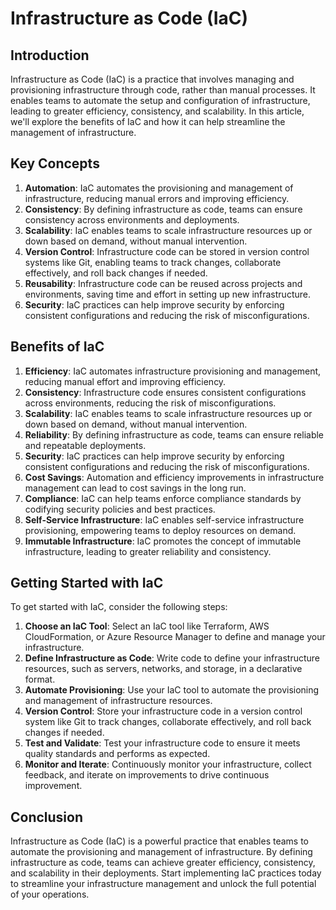 ﻿# Infrastructure as Code (IaC)

## Introduction

Infrastructure as Code (IaC) is a practice that involves managing and provisioning infrastructure through code, rather than manual processes. It enables teams to automate the setup and configuration of infrastructure, leading to greater efficiency, consistency, and scalability. In this article, we'll explore the benefits of IaC and how it can help streamline the management of infrastructure.

## Key Concepts

1. **Automation**: IaC automates the provisioning and management of infrastructure, reducing manual errors and improving efficiency.
1. **Consistency**: By defining infrastructure as code, teams can ensure consistency across environments and deployments.
1. **Scalability**: IaC enables teams to scale infrastructure resources up or down based on demand, without manual intervention.
1. **Version Control**: Infrastructure code can be stored in version control systems like Git, enabling teams to track changes, collaborate effectively, and roll back changes if needed.
1. **Reusability**: Infrastructure code can be reused across projects and environments, saving time and effort in setting up new infrastructure.
1. **Security**: IaC practices can help improve security by enforcing consistent configurations and reducing the risk of misconfigurations.

## Benefits of IaC

1. **Efficiency**: IaC automates infrastructure provisioning and management, reducing manual effort and improving efficiency.
1. **Consistency**: Infrastructure code ensures consistent configurations across environments, reducing the risk of misconfigurations.
1. **Scalability**: IaC enables teams to scale infrastructure resources up or down based on demand, without manual intervention.
1. **Reliability**: By defining infrastructure as code, teams can ensure reliable and repeatable deployments.
1. **Security**: IaC practices can help improve security by enforcing consistent configurations and reducing the risk of misconfigurations.
1. **Cost Savings**: Automation and efficiency improvements in infrastructure management can lead to cost savings in the long run.
1. **Compliance**: IaC can help teams enforce compliance standards by codifying security policies and best practices.
1. **Self-Service Infrastructure**: IaC enables self-service infrastructure provisioning, empowering teams to deploy resources on demand.
1. **Immutable Infrastructure**: IaC promotes the concept of immutable infrastructure, leading to greater reliability and consistency.

## Getting Started with IaC

To get started with IaC, consider the following steps:

1. **Choose an IaC Tool**: Select an IaC tool like Terraform, AWS CloudFormation, or Azure Resource Manager to define and manage your infrastructure.
1. **Define Infrastructure as Code**: Write code to define your infrastructure resources, such as servers, networks, and storage, in a declarative format.
1. **Automate Provisioning**: Use your IaC tool to automate the provisioning and management of infrastructure resources.
1. **Version Control**: Store your infrastructure code in a version control system like Git to track changes, collaborate effectively, and roll back changes if needed.
1. **Test and Validate**: Test your infrastructure code to ensure it meets quality standards and performs as expected.
1. **Monitor and Iterate**: Continuously monitor your infrastructure, collect feedback, and iterate on improvements to drive continuous improvement.

## Conclusion

Infrastructure as Code (IaC) is a powerful practice that enables teams to automate the provisioning and management of infrastructure. By defining infrastructure as code, teams can achieve greater efficiency, consistency, and scalability in their deployments. Start implementing IaC practices today to streamline your infrastructure management and unlock the full potential of your operations.
